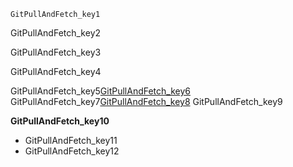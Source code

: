 ```ngMeta
GitPullAndFetch_key1
```
GitPullAndFetch_key2

GitPullAndFetch_key3

GitPullAndFetch_key4

GitPullAndFetch_key5[GitPullAndFetch_key6](https://www.atlassian.com/git/tutorials/syncing/git-fetch)
GitPullAndFetch_key7[GitPullAndFetch_key8](https://www.atlassian.com/git/tutorials/syncing/git-fetch)
GitPullAndFetch_key9

**GitPullAndFetch_key10**

- GitPullAndFetch_key11
- GitPullAndFetch_key12
